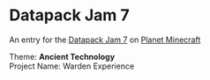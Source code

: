 # Datapack Jam 7
An entry for the [Datapack Jam 7](https://www.planetminecraft.com/jam/datapackjam7) on [Planet Minecraft](https://www.planetminecraft.com)

Theme: **Ancient Technology**  
Project Name: Warden Experience